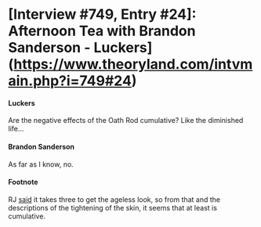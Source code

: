 # [Interview #749, Entry #24]: Afternoon Tea with Brandon Sanderson - Luckers](https://www.theoryland.com/intvmain.php?i=749#24)

#### Luckers

Are the negative effects of the Oath Rod cumulative? Like the diminished life...

#### Brandon Sanderson

As far as I know, no.

#### Footnote

RJ
[said](http://www.theoryland.com/intvmain.php?i=183#23)
it takes three to get the ageless look, so from that and the descriptions of the tightening of the skin, it seems that at least is cumulative.

